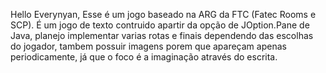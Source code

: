 Hello Everynyan, Esse é um jogo baseado na ARG da FTC (Fatec Rooms e SCP). 
É um jogo de texto contruido apartir da opção de JOption.Pane de Java, planejo implementar varias rotas e finais dependendo das escolhas do jogador, tambem possuir imagens porem que apareçam apenas periodicamente, já que o foco é a imaginação através do escrita.
